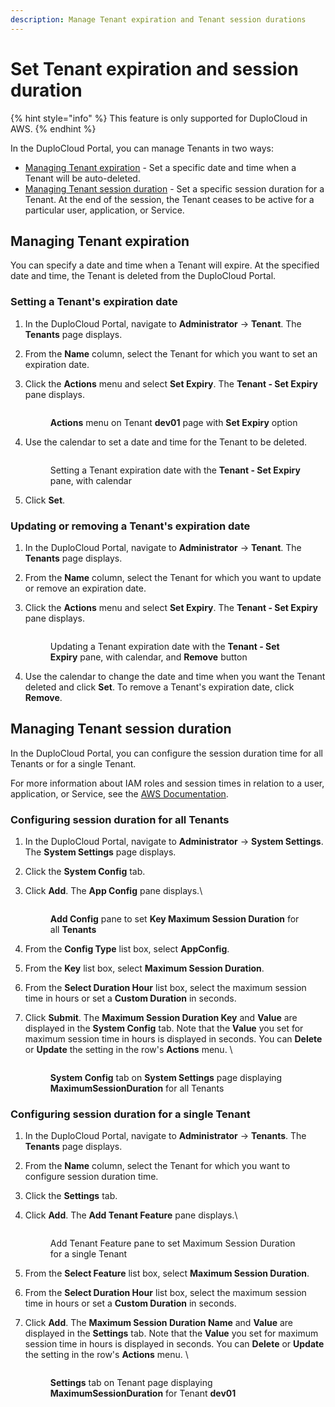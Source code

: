 ```yaml
---
description: Manage Tenant expiration and Tenant session durations
---
```


# Set Tenant expiration and session duration

{% hint style="info" %}
This feature is only supported for DuploCloud in AWS.
{% endhint %}

In the DuploCloud Portal, you can manage Tenants in two ways:

* [Managing Tenant expiration](set-tenant-expiration-and-session-duration.md#managing-tenant-expiration) - Set a specific date and time when a Tenant will be auto-deleted.&#x20;
* [Managing Tenant session duration](set-tenant-expiration-and-session-duration.md#managing-tenant-session-duration) - Set a specific session duration for a Tenant. At the end of the session, the Tenant ceases to be active for a particular user, application, or Service.

## Managing Tenant expiration

You can specify a date and time when a Tenant will expire. At the specified date and time, the Tenant is deleted from the DuploCloud Portal.

### Setting a Tenant's expiration date&#x20;

1. In the DuploCloud Portal, navigate to **Administrator** -> **Tenant**. The **Tenants** page displays.
2. From the **Name** column, select the Tenant for which you want to set an expiration date.
3.  Click the **Actions** menu and select **Set Expiry**. The **Tenant - Set Expiry** pane displays.

    <figure><img src="../../../.gitbook/assets/ex1.png" alt=""><figcaption><p><strong>Actions</strong> menu on Tenant <strong>dev01</strong> page with <strong>Set Expiry</strong> option</p></figcaption></figure>
4.  Use the calendar to set a date and time for the Tenant to be deleted.

    <figure><img src="../../../.gitbook/assets/ex2.png" alt=""><figcaption><p>Setting a Tenant expiration date with the <strong>Tenant - Set Expiry</strong> pane, with calendar</p></figcaption></figure>
5. Click **Set**.

### Updating or removing a Tenant's expiration date&#x20;

1. In the DuploCloud Portal, navigate to **Administrator** -> **Tenant**. The **Tenants** page displays.
2. From the **Name** column, select the Tenant for which you want to update or remove an expiration date.
3.  Click the **Actions** menu and select **Set Expiry**. The **Tenant - Set Expiry** pane displays.

    <figure><img src="../../../.gitbook/assets/ex3.png" alt=""><figcaption><p>Updating a Tenant expiration date with the <strong>Tenant - Set Expiry</strong> pane, with calendar, and <strong>Remove</strong> button</p></figcaption></figure>
4. Use the calendar to change the date and time when you want the Tenant deleted and click **Set**. To remove a Tenant's expiration date, click **Remove**.&#x20;

## Managing Tenant session duration &#x20;

In the DuploCloud Portal, you can configure the session duration time for all Tenants or for a single Tenant.

For more information about IAM roles and session times in relation to a user, application, or Service, see the [AWS Documentation](https://docs.aws.amazon.com/IAM/latest/UserGuide/id\_roles\_use.html).

### Configuring session duration for all Tenants

1. In the DuploCloud Portal, navigate to **Administrator** -> **System Settings**. The **System Settings** page displays.
2. Click the **System Config** tab.
3.  Click **Add**. The **App Config** pane displays.\


    <figure><img src="../../../.gitbook/assets/Dy1.png" alt=""><figcaption><p><strong>Add Config</strong> pane to set <strong>Key Maximum Session Duration</strong> for all <strong>Tenants</strong><br></p></figcaption></figure>
4. From the **Config Type** list box, select **AppConfig**.
5. From the **Key** list box, select **Maximum Session Duration**.
6. From the **Select Duration Hour** list box, select the maximum session time in hours or set a **Custom Duration** in seconds.
7.  Click **Submit**. The **Maximum Session Duration Key** and **Value** are displayed in the **System Config** tab. Note that the **Value** you set for maximum session time in hours is displayed in seconds. You can **Delete** or **Update** the setting in the row's **Actions** menu. \


    <figure><img src="../../../.gitbook/assets/Dy2 (1).png" alt=""><figcaption><p><strong>System Config</strong> tab on <strong>System Settings</strong> page displaying <strong>MaximumSessionDuration</strong> for all Tenants</p></figcaption></figure>

### Configuring session duration for a single Tenant

1. In the DuploCloud Portal, navigate to **Administrator** -> **Tenants**. The **Tenants** page displays.
2. From the **Name** column, select the Tenant for which you want to configure session duration time.
3. Click the **Settings** tab.
4.  Click **Add**. The **Add Tenant Feature** pane displays.\


    <figure><img src="../../../.gitbook/assets/Dy3 (1).png" alt=""><figcaption><p>Add Tenant Feature pane to set Maximum Session Duration for a single Tenant<br></p></figcaption></figure>
5. From the **Select Feature** list box, select **Maximum Session Duration**.
6. From the **Select Duration Hour** list box, select the maximum session time in hours or set a **Custom Duration** in seconds.
7.  Click **Add**. The **Maximum Session Duration Name** and **Value** are displayed in the **Settings** tab. Note that the **Value** you set for maximum session time in hours is displayed in seconds. You can **Delete** or **Update** the setting in the row's **Actions** menu. \


    <figure><img src="../../../.gitbook/assets/Dy4 (1).png" alt=""><figcaption><p><strong>Settings</strong> tab on Tenant page displaying <strong>MaximumSessionDuration</strong> for Tenant <strong>dev01</strong> </p></figcaption></figure>

